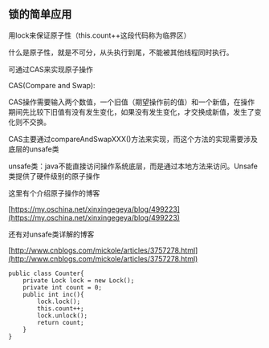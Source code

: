 ## 锁的简单应用

用lock来保证原子性（this.count++这段代码称为临界区）

什么是原子性，就是不可分，从头执行到尾，不能被其他线程同时执行。

可通过CAS来实现原子操作

CAS\(Compare and Swap\):

CAS操作需要输入两个数值，一个旧值（期望操作前的值）和一个新值，在操作期间先比较下旧值有没有发生变化，如果没有发生变化，才交换成新值，发生了变化则不交换。

CAS主要通过compareAndSwapXXX\(\)方法来实现，而这个方法的实现需要涉及底层的unsafe类

unsafe类：java不能直接访问操作系统底层，而是通过本地方法来访问。Unsafe类提供了硬件级别的原子操作

这里有个介绍原子操作的博客

[https://my.oschina.net/xinxingegeya/blog/499223](https://my.oschina.net/xinxingegeya/blog/499223)

还有对unsafe类详解的博客

[http://www.cnblogs.com/mickole/articles/3757278.html](http://www.cnblogs.com/mickole/articles/3757278.html)

```
public class Counter{
    private Lock lock = new Lock();
    private int count = 0;
    public int inc(){
        lock.lock();
        this.count++;
        lock.unlock();
        return count;
    }
}
```




